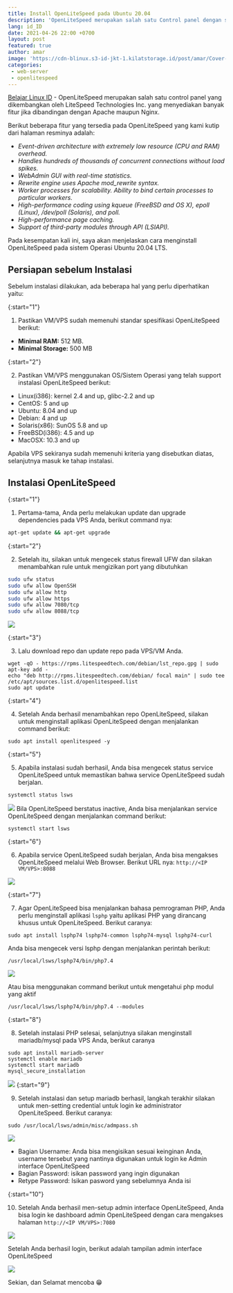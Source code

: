 ```yaml
---
title: Install OpenLiteSpeed pada Ubuntu 20.04
description: 'OpenLiteSpeed merupakan salah satu Control panel dengan segudang fitur dan web interface yang friendly'
lang: id_ID
date: 2021-04-26 22:00 +0700
layout: post
featured: true
author: amar
image: 'https://cdn-blinux.s3-id-jkt-1.kilatstorage.id/post/amar/Cover-Post-Install-OLS.png'
categories:
 - web-server
 - openlitespeed
---
```


[Belajar Linux ID](https://belajarlinux.id) - OpenLiteSpeed merupakan salah satu control panel yang dikembangkan oleh LiteSpeed Technologies Inc.  yang menyediakan banyak fitur jika dibandingan dengan Apache maupun Nginx.

Berikut beberapa fitur yang tersedia pada OpenLiteSpeed yang kami kutip dari halaman resminya adalah:

-   _Event-driven architecture with extremely low resource (CPU and RAM) overhead._
-   _Handles hundreds of thousands of concurrent connections without load spikes._
-   _WebAdmin GUI with real-time statistics._
-   _Rewrite engine uses Apache mod_rewrite syntax._
-   _Worker processes for scalability. Ability to bind certain processes to particular workers._
-   _High-performance coding using kqueue (FreeBSD and OS X), epoll (Linux), /dev/poll (Solaris), and poll._
-   _High-performance page caching._
-   _Support of third-party modules through API (LSIAPI)._

Pada kesempatan kali ini, saya akan menjelaskan cara menginstall OpenLiteSpeed pada sistem Operasi Ubuntu 20.04 LTS.

  

## Persiapan sebelum Instalasi

Sebelum instalasi dilakukan, ada beberapa hal yang perlu diperhatikan yaitu:
  

{:start="1"}

1. Pastikan VM/VPS sudah memenuhi standar spesifikasi OpenLiteSpeed berikut:

-   **Minimal RAM:**  512 MB. 
-   **Minimal Storage:** 500 MB

  

{:start="2"}

2. Pastikan VM/VPS menggunakan OS/Sistem Operasi yang telah support instalasi OpenLiteSpeed berikut:

- Linux(i386): kernel 2.4 and up, glibc-2.2 and up
- CentOS: 5 and up
- Ubuntu: 8.04 and up
- Debian: 4 and up
- Solaris(x86): SunOS 5.8 and up
- FreeBSD(i386): 4.5 and up
- MacOSX: 10.3 and up
  

Apabila VPS sekiranya sudah memenuhi kriteria yang disebutkan diatas, selanjutnya masuk ke tahap instalasi.

  
  

## Instalasi OpenLiteSpeed

  
{:start="1"}

1. Pertama-tama, Anda perlu melakukan update dan upgrade dependencies pada VPS Anda, berikut command nya:

```bash
apt-get update && apt-get upgrade
```

{:start="2"}

2. Setelah itu, silakan untuk mengecek status firewall UFW dan silakan menambahkan rule untuk mengizikan port yang dibutuhkan


```bash
sudo ufw status
sudo ufw allow OpenSSH
sudo ufw allow http
sudo ufw allow https
sudo ufw allow 7080/tcp
sudo ufw allow 8088/tcp
```

![](https://cdn-blinux.s3-id-jkt-1.kilatstorage.id/post/amar/Rule-UFW-Allow-ols.png)
  
 {:start="3"}
 
3. Lalu download repo dan update repo pada VPS/VM Anda.

```
wget -qO - https://rpms.litespeedtech.com/debian/lst_repo.gpg | sudo apt-key add -
echo "deb http://rpms.litespeedtech.com/debian/ focal main" | sudo tee /etc/apt/sources.list.d/openlitespeed.list
sudo apt update
```
 
{:start="4"}

4. Setelah Anda berhasil menambahkan repo OpenLiteSpeed, silakan untuk menginstall aplikasi OpenLiteSpeed dengan menjalankan command berikut:

```
sudo apt install openlitespeed -y
```
  
{:start="5"}

5. Apabila instalasi sudah berhasil,  Anda bisa mengecek status  service OpenLiteSpeed untuk memastikan bahwa service OpenLiteSpeed sudah berjalan.

```
systemctl status lsws
```

![](https://cdn-blinux.s3-id-jkt-1.kilatstorage.id/post/amar/Status-LSWS.png)
Bila OpenLiteSpeed berstatus inactive, Anda bisa menjalankan service OpenLiteSpeed dengan menjalankan command berikut:

```
systemctl start lsws
```
{:start="6"}

6. Apabila service OpenLiteSpeed sudah berjalan, Anda bisa mengakses OpenLiteSpeed melalui Web Browser. Berikut URL nya: `http://<IP VM/VPS>:8088`

![](https://cdn-blinux.s3-id-jkt-1.kilatstorage.id/post/amar/Tampilan-OpenLiteSpeed.png)

{:start="7"}

 7.  Agar OpenLiteSpeed bisa menjalankan bahasa pemrograman PHP, Anda perlu menginstall aplikasi `lsphp` yaitu aplikasi PHP yang dirancang khusus untuk OpenLiteSpeed. Berikut caranya:

```
sudo apt install lsphp74 lsphp74-common lsphp74-mysql lsphp74-curl
```

Anda bisa mengecek versi lsphp dengan menjalankan perintah berikut:

```
/usr/local/lsws/lsphp74/bin/php7.4 
```
![](https://cdn-blinux.s3-id-jkt-1.kilatstorage.id/post/amar/PHP-ols.png)

Atau bisa menggunakan command berikut untuk mengetahui php modul yang aktif

```
/usr/local/lsws/lsphp74/bin/php7.4 --modules
```
{:start="8"}

8. Setelah instalasi PHP selesai, selanjutnya silakan menginstall mariadb/mysql pada VPS Anda, berikut caranya

```
sudo apt install mariadb-server
systemctl enable mariadb
systemctl start mariadb
mysql_secure_installation
```

![](https://cdn-blinux.s3-id-jkt-1.kilatstorage.id/post/amar/mysql-secure-ols.png)
{:start="9"}

9. Setelah instalasi dan setup mariadb berhasil, langkah terakhir silakan untuk men-setting credential untuk login ke administrator OpenLiteSpeed. Berikut caranya:

 ```
 sudo /usr/local/lsws/admin/misc/admpass.sh
 ```
 
![](https://cdn-blinux.s3-id-jkt-1.kilatstorage.id/post/amar/setup-credential-admin-lsws.png)

- Bagian Username: Anda bisa mengisikan sesuai keinginan Anda, username tersebut yang nantinya digunakan untuk login ke Admin interface OpenLiteSpeed
-  Bagian Password: isikan password yang ingin digunakan
- Retype Password: Isikan pasword yang sebelumnya Anda isi

{:start="10"}

10. Setelah Anda berhasil men-setup admin interface OpenLiteSpeed, Anda bisa login ke dashboard admin OpenLiteSpeed dengan cara mengakses halaman `http://<IP VM/VPS>:7080`

![](https://cdn-blinux.s3-id-jkt-1.kilatstorage.id/post/amar/URL-admin-ols.png)

Setelah Anda berhasil login, berikut adalah tampilan admin interface OpenLiteSpeed

![](https://cdn-blinux.s3-id-jkt-1.kilatstorage.id/post/amar/Dashboard-open-litespeed.png)

Sekian, dan Selamat mencoba 😁

